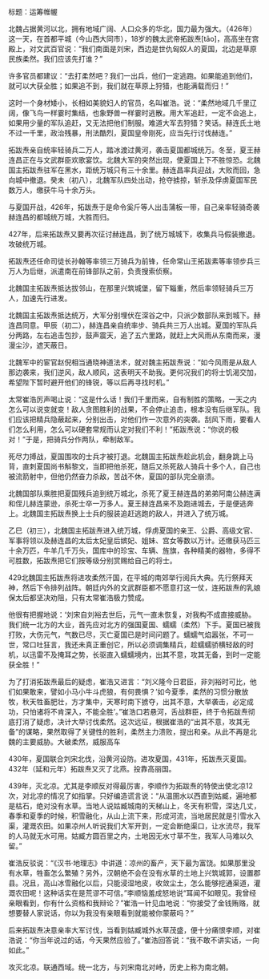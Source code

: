 标题：运筹帷幄



北魏占据黄河以北，拥有地域广阔、人口众多的华北，国力最为强大。（426年）这一天，在首都平城（今山西大同市），18岁的魏太武帝拓跋焘[tāo]，高高坐在宫殿上，对文武百官说：“我们南面是刘宋，西边是世仇匈奴人的夏国，北边是草原民族柔然。我们应该先打谁？”

许多官员都建议：“去打柔然吧？我们一出兵，他们一定逃跑。如果能追到他们，就可以大获全胜；如果追不到，我们就在草原上狩猎，也能满载而归！”

这时一个身材矮小，长相如美貌妇人的官员，名叫崔浩。说：“柔然地域几千里辽阔，像飞鸟一样霎时集结，也象野兽一样霎时逃散。用大军追赶，一定不会追上，如果用少量的军队追赶，又无法把他们制服。难道大军去狩猎？笑话。赫连氏土地不过一千里，政治残暴，刑法酷烈，夏国皇帝刚死，应当先行讨伐赫连。”



拓跋焘亲自统率轻骑兵二万人，踏冰渡过黄河，袭击夏国都城统万。冬至，夏王赫连昌正在与文武群臣欢歌宴饮。北魏大军的突然出现，使夏国上下不胜惊恐。北魏国主拓跋焘驻军在黑水，距统万城只有三十余里。赫连昌率兵迎战，大败而回，急向城中撤退。癸未（初八），北魏军队四处出动，抢夺掳掠，斩杀及俘虏夏国军民数万人，缴获牛马十余万头。

与夏国开战，426年，拓跋焘于是命令奚斤等人出击蒲板一带，自己亲率轻骑奇袭赫连昌的都城统万城，大胜而归。

427年，后来拓跋焘又要再次征讨赫连昌，到了统万城城下，收集兵马假装撤退。攻破统万城。

拓跋焘还任命司徒长孙翰等率领三万骑兵为前锋，任命常山王拓跋素等率领步兵三万人为后继，派遣南在前锋部队之前，负责搜索侦察。

北魏国主拓跋焘抵达拔邻山，在那里兴筑城堡，留下辎重，然后率领轻骑兵三万人，加速先行进发。

北魏国主拓跋焘抵达统万，大军分别埋伏在深谷之中，只派少数部队来到城下。赫连昌同意。甲辰（初二），赫连昌亲自统率步、骑兵共三万人出城。夏国的军队兵分两路，左右追击包抄，鼓声震天，追了五六里路，就赶上大风雨从东南而来，漫漫尘沙，遮天蔽日。

北魏军中的宦官赵倪相当通晓神道法术，就对魏主拓跋焘说：“如今风雨是从敌人那边袭来，我们逆风，敌人顺风，这表明天不助我。更何况我们的将士饥渴交加，希望陛下暂时避开他们的锋锐，等以后再寻找时机。”

太常崔浩厉声喝止说：“这是什么话！我们千里而来，自有制胜的策略，一天之内怎么可以说变就变！敌人贪图胜利的战果，不会停止追击，根本没有后继军队。我们应该把精兵隐蔽起来，分别出击，对他们作一次意外的突袭。刮风下雨，要看人们怎么利用，怎么可以硬套常规而认定对我们不利！”拓跋焘说：“你说的极对！”于是，把骑兵分作两队，牵制敌军。

死尽力搏战，夏国围攻的士兵才被打退。北魏国主拓跋焘趁此机会，翻身跳上马背，直刺夏国尚书斛黎文，当即把他杀死，随后又杀死敌人骑兵十多个人，自己也被流箭射中，但他仍然奋力杀敌，苦战不休，夏国的部队完全崩溃。

北魏国部队乘胜把夏国残兵追到统万城北，杀死了夏王赫连昌的弟弟阿南公赫连满和侄儿赫连蒙逊，杀死士卒一万多人。夏王赫连昌来不及跑进城去，于是便逃奔上。北魏国主拓跋焘换上士兵的服装追赶逃跑的敌人，并进入了统万城。

乙巳（初三），北魏国主拓跋焘进入统万城，俘虏夏国的亲王、公爵、高级文官、军事将领以及赫连昌的太后太妃皇后嫔妃、姐妹、宫女等数以万计。还缴获马匹三十余万匹，牛羊几千万头，国库中的珍宝、车辆、旌旗，各种精美的器物，多得不可胜数，拓跋焘把它们按等级分别赏赐给自己的将士。

429北魏国主拓跋焘将进攻柔然汗国，在平城的南郊举行阅兵大典。先行祭拜天神，然后下令排列战阵。朝廷内外的文武群臣都不愿意打这一仗，连拓跋焘的乳娘保太后都坚决劝阻，只有太常崔浩极力赞成。

他很有把握地说：‘刘宋自刘裕去世后，元气一直未恢复，对我构不成直接威胁。我们统一北方的大业，首先应对北方的强国夏国、蠕蠕（柔然）下手。夏国已被我打败，大伤元气，气数已尽，灭亡夏国已是时间问题了。蠕蠕气焰嚣张，不可一世，常口吐狂言，我还未真正重创它，所以必须调集精兵，趁蠕蠕骄横轻敌的时机，以迅雷不及掩耳之势，长驱直入蠕蠕境内，出其不意，攻其无备，到时一定能获全胜！”

为了打消拓跋焘最后的疑虑，崔浩又进言：“刘义隆今日君臣，非刘裕时可比，他们如果敢来，譬如小马小牛斗虎狼，有何畏惧？’如今夏季，柔然的习惯分散放牧，秋天牲畜肥壮，方才集中，天寒时南下掳夺，出其不意，大举袭击，必定成功，只怕诸将不肯深入，不能全胜’。”崔浩口若悬河，舌战群臣，终于令拓跋焘彻底打消了疑虑，决计大举讨伐柔然。这次远征，根据崔浩的“出其不意，攻其无备”的谋略，果然取得了关键性的胜利，柔然主力溃败，提出和亲。从此不再是北魏的主要威胁。大破柔然，威服高车

430年，夏国联合刘宋北伐，沿黄河设防。进攻夏国，431年，拓跋焘灭夏国。432年（延和元年）拓跋焘又灭了北燕。投靠高丽国。

439年，灭北凉。尤其是李顺反对得最厉害，李顺作为拓跋焘的特使出使北凉12次，对北凉的情况了如指掌。只好编造谎言说：“从温圉水以西直到姑臧，遍地都是枯石，绝对没有水草。当地人说姑臧城南的天梯山上，冬天有积雪，深达几丈，春季和夏季的时候，积雪融化，从山上流下来，形成河流，当地居民就是引雪水入渠，灌溉农田。如果凉州人听说我们大军开到，一定会断绝渠口，让水流尽，我军的人马就无水可用。姑臧方圆百里之内，土地因无水寸草不生，我军人马难以久留。”



崔浩反驳说：“《汉书·地理志》中讲道：凉州的畜产，天下最为富饶。如果那里没有水草，牲畜怎么繁殖？另外，汉朝绝不会在没有水草的土地上兴筑城郭，设置郡县。况且，高山冰雪融化以后，只能浸湿地皮，收敛尘土，怎么能够挖通渠道，灌溉农田呢！这种话实在是荒谬不可信。”李顺恼羞成怒地说“耳闻不如眼见。我曾经亲眼看到，你有什么资格和我辩论？”崔浩一针见血地说：“你接受了金钱贿赂，就想要替人家说话，你以为我没有亲眼看到就能被你蒙蔽吗？”



后来拓跋焘决意亲率大军讨伐，当看到姑臧城外水草茂盛，便十分痛恨李顺，对崔浩说：“你当年说过的话，今天果然应验了。”崔浩回答说：“我不敢不讲实话，一向如此。”

攻灭北凉。联通西域。统一北方，与刘宋南北对峙，历史上称为南北朝。
